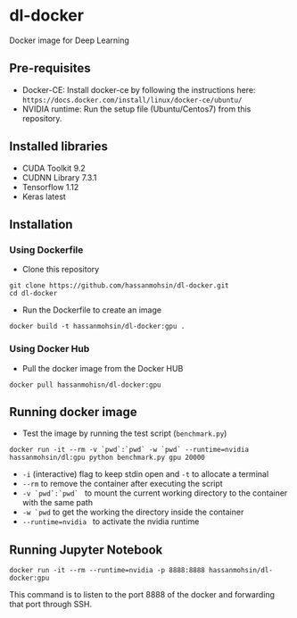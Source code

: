 # dl-docker
Docker image for Deep Learning

## Pre-requisites

* Docker-CE: Install docker-ce by following the instructions here: ```https://docs.docker.com/install/linux/docker-ce/ubuntu/```
* NVIDIA runtime: Run the setup file (Ubuntu/Centos7) from this repository.

## Installed libraries
* CUDA Toolkit 9.2
* CUDNN Library 7.3.1
* Tensorflow 1.12
* Keras  latest

## Installation
### Using Dockerfile
* Clone this repository 
```
git clone https://github.com/hassanmohsin/dl-docker.git
cd dl-docker
````
* Run the Dockerfile to create an image 
```
docker build -t hassanmohsin/dl-docker:gpu .
```

### Using Docker Hub
* Pull the docker image from the Docker HUB
```
docker pull hassanmohisn/dl-docker:gpu
```

## Running docker image
* Test the image by running the test script (```benchmark.py```)
```
docker run -it --rm -v `pwd`:`pwd` -w `pwd` --runtime=nvidia hassanmohsin/dl:gpu python benchmark.py gpu 20000
```
- ```-i``` (interactive) flag to keep stdin open and ```-t``` to allocate a terminal
- ```--rm``` to remove the container after executing the script
- ```-v `pwd`:`pwd` ``` to mount the current working directory to the container with the same path
- ```-w `pwd``` to get the working the directory inside the container
- ```--runtime=nvidia ``` to activate the nvidia runtime

## Running Jupyter Notebook

```
docker run -it --rm --runtime=nvidia -p 8888:8888 hassanmohsin/dl-docker:gpu
```

This command is to listen to the port 8888 of the docker and forwarding that port through SSH.
